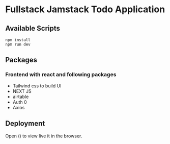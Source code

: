 # Fullstack Jamstack Todo Application

## Available Scripts

```
npm install
npm run dev
```

## Packages

### Frontend with react and following packages

- Tailwind css to build UI
- NEXT JS
- airtable
- Auth 0
- Axios

## Deployment

Open () to view live it in the browser.
